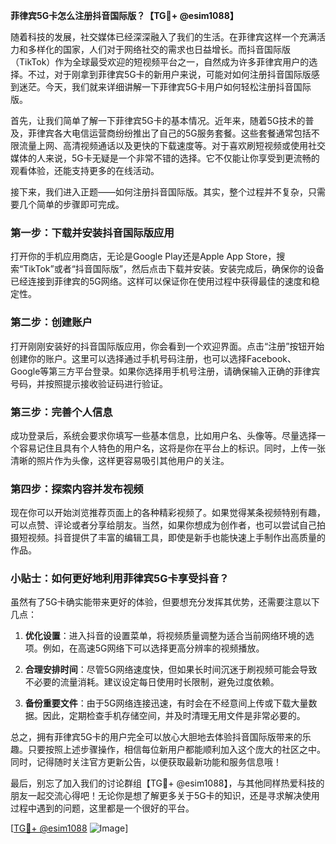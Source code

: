 **菲律宾5G卡怎么注册抖音国际版？【TG💪+ @esim1088】**

随着科技的发展，社交媒体已经深深融入了我们的生活。在菲律宾这样一个充满活力和多样化的国家，人们对于网络社交的需求也日益增长。而抖音国际版（TikTok）作为全球最受欢迎的短视频平台之一，自然成为许多菲律宾用户的选择。不过，对于刚拿到菲律宾5G卡的新用户来说，可能对如何注册抖音国际版感到迷茫。今天，我们就来详细讲解一下菲律宾5G卡用户如何轻松注册抖音国际版。

首先，让我们简单了解一下菲律宾5G卡的基本情况。近年来，随着5G技术的普及，菲律宾各大电信运营商纷纷推出了自己的5G服务套餐。这些套餐通常包括不限流量上网、高清视频通话以及更快的下载速度等。对于喜欢刷短视频或使用社交媒体的人来说，5G卡无疑是一个非常不错的选择。它不仅能让你享受到更流畅的观看体验，还能支持更多的在线活动。

接下来，我们进入正题——如何注册抖音国际版。其实，整个过程并不复杂，只需要几个简单的步骤即可完成。

### 第一步：下载并安装抖音国际版应用

打开你的手机应用商店，无论是Google Play还是Apple App Store，搜索“TikTok”或者“抖音国际版”，然后点击下载并安装。安装完成后，确保你的设备已经连接到菲律宾的5G网络。这样可以保证你在使用过程中获得最佳的速度和稳定性。

### 第二步：创建账户

打开刚刚安装好的抖音国际版应用，你会看到一个欢迎界面。点击“注册”按钮开始创建你的账户。这里可以选择通过手机号码注册，也可以选择Facebook、Google等第三方平台登录。如果你选择用手机号注册，请确保输入正确的菲律宾号码，并按照提示接收验证码进行验证。

### 第三步：完善个人信息

成功登录后，系统会要求你填写一些基本信息，比如用户名、头像等。尽量选择一个容易记住且具有个人特色的用户名，这将是你在平台上的标识。同时，上传一张清晰的照片作为头像，这样更容易吸引其他用户的关注。

### 第四步：探索内容并发布视频

现在你可以开始浏览推荐页面上的各种精彩视频了。如果觉得某条视频特别有趣，可以点赞、评论或者分享给朋友。当然，如果你想成为创作者，也可以尝试自己拍摄短视频。抖音提供了丰富的编辑工具，即使是新手也能快速上手制作出高质量的作品。

### 小贴士：如何更好地利用菲律宾5G卡享受抖音？

虽然有了5G卡确实能带来更好的体验，但要想充分发挥其优势，还需要注意以下几点：

1. **优化设置**：进入抖音的设置菜单，将视频质量调整为适合当前网络环境的选项。例如，在高速5G网络下可以选择更高分辨率的视频播放。
   
2. **合理安排时间**：尽管5G网络速度快，但如果长时间沉迷于刷视频可能会导致不必要的流量消耗。建议设定每日使用时长限制，避免过度依赖。
   
3. **备份重要文件**：由于5G网络连接迅速，有时会在不经意间上传或下载大量数据。因此，定期检查手机存储空间，并及时清理无用文件是非常必要的。

总之，拥有菲律宾5G卡的用户完全可以放心大胆地去体验抖音国际版带来的乐趣。只要按照上述步骤操作，相信每位新用户都能顺利加入这个庞大的社区之中。同时，记得随时关注官方更新公告，以便获取最新功能和服务信息哦！

最后，别忘了加入我们的讨论群组【TG💪+ @esim1088】，与其他同样热爱科技的朋友一起交流心得吧！无论你是想了解更多关于5G卡的知识，还是寻求解决使用过程中遇到的问题，这里都是一个很好的平台。

[[TG💪+ @esim1088](https://t.me/s/esim1088) ![Image](https://i.postimg.cc/4NQfJmqS/Snipaste-2025-05-13-00-14-12.png)]